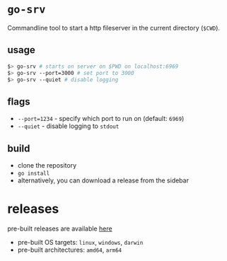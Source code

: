 # `go-srv`

Commandline tool to start a http fileserver in the current directory (`$CWD`).

## usage
```bash
$> go-srv # starts on server on $PWD on localhost:6969
$> go-srv --port=3000 # set port to 3000
$> go-srv --quiet # disable logging
```

## flags
- `--port=1234` - specify which port to run on (default: `6969`)
- `--quiet` - disable logging to `stdout`

## build
- clone the repository
- `go install`
- alternatively, you can download a release from the sidebar

# releases
pre-built releases are available [here](https://github.com/StefanWin/go-srv/releases)
- pre-built OS targets: `linux`, `windows`, `darwin`
- pre-built architectures: `amd64`, `arm64`